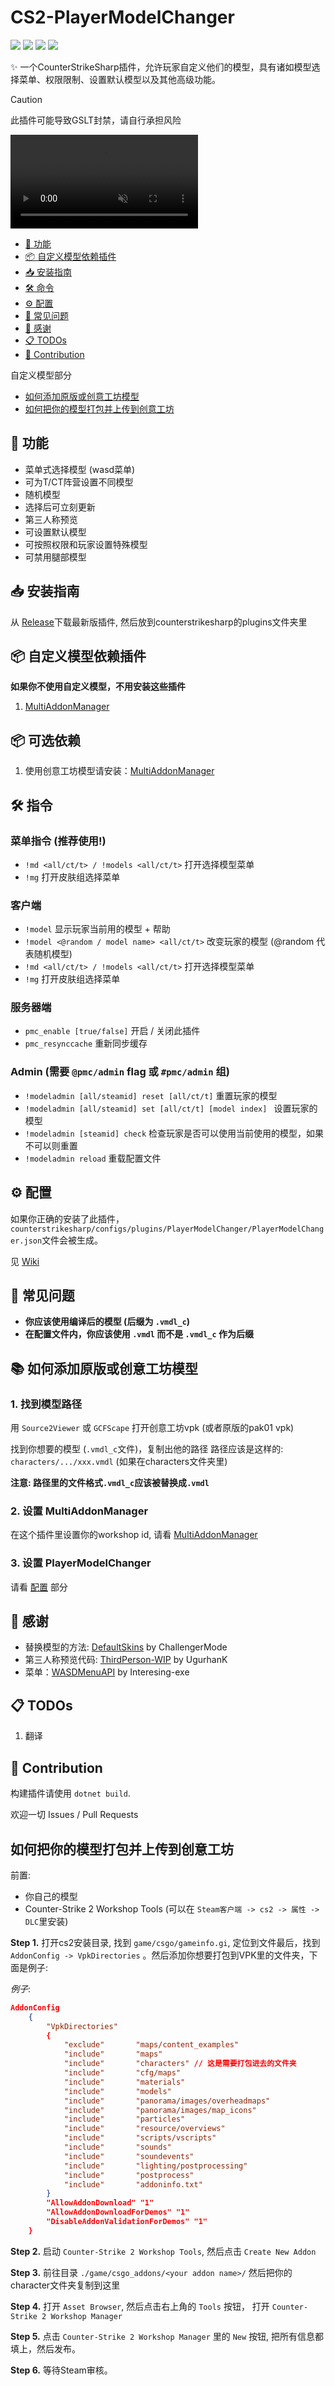 # CS2-PlayerModelChanger
![](https://img.shields.io/badge/build-passing-brightgreen) ![](https://img.shields.io/github/license/samyycX/CS2-PlayerModelChanger
) ![](https://img.shields.io/badge/Feedback-blue?style=flat&logo=discord&logoColor=white&link=https%3A%2F%2Fdiscord.com%2Fchannels%2F1160907911501991946%2F1210856437786484747
) ![](https://img.shields.io/badge/Tutorial-By_KEDI103-grey?style=flat&logo=youtube&labelColor=red&link=https%3A%2F%2Fgithub.com%2FKEDI103&link=https%3A%2F%2Fyoutu.be%2F9Vy-im9N8KM
)

✨ 一个CounterStrikeSharp插件，允许玩家自定义他们的模型，具有诸如模型选择菜单、权限限制、设置默认模型以及其他高级功能。

> [!CAUTION] 
> 此插件可能导致GSLT封禁，请自行承担风险

<div><video controls src="https://github.com/samyycX/CS2-PlayerModelChanger/blob/master/preview.mp4" muted="true"></video></div>

- [🚀 功能](#-功能)
- [📦 自定义模型依赖插件](#-自定义模型依赖插件)
- [📥 安装指南](#-安装指南)
- [🛠️ 命令](#-命令)
- [⚙️ 配置](#-配置)
- [🐞 常见问题](#-常见问题)
- [🙏 感谢](#-感谢)
- [📋 TODOs](#-todos)
- [🤝 Contribution](#-contribution)

自定义模型部分
- [如何添加原版或创意工坊模型](#如何添加原版或创意工坊模型)
- [如何把你的模型打包并上传到创意工坊](#如何把你的模型打包并上传到创意工坊)

## 🚀 功能
- 菜单式选择模型 (wasd菜单)
- 可为T/CT阵营设置不同模型
- 随机模型
- 选择后可立刻更新
- 第三人称预览
- 可设置默认模型
- 可按照权限和玩家设置特殊模型
- 可禁用腿部模型

## 📥 安装指南
从 [Release](https://github.com/samyycX/CS2-PlayerModelChanger/releases)下载最新版插件, 然后放到counterstrikesharp的plugins文件夹里

## 📦 自定义模型依赖插件
**如果你不使用自定义模型，不用安装这些插件**
1. [MultiAddonManager](https://github.com/Source2ZE/MultiAddonManager)



## 📦 可选依赖
1. 使用创意工坊模型请安装：[MultiAddonManager](https://github.com/Source2ZE/MultiAddonManager)


## 🛠️ 指令
### 菜单指令 (推荐使用!)
- `!md <all/ct/t> / !models <all/ct/t>` 打开选择模型菜单
- `!mg` 打开皮肤组选择菜单
### 客户端
- `!model` 显示玩家当前用的模型 + 帮助
- `!model <@random / model name> <all/ct/t>` 改变玩家的模型 (@random 代表随机模型)
- `!md <all/ct/t> / !models <all/ct/t>` 打开选择模型菜单
- `!mg` 打开皮肤组选择菜单
### 服务器端
- `pmc_enable [true/false]` 开启 / 关闭此插件
- `pmc_resynccache` 重新同步缓存
### Admin (需要 `@pmc/admin` flag 或 `#pmc/admin` 组)
- `!modeladmin [all/steamid] reset [all/ct/t]` 重置玩家的模型
- `!modeladmin [all/steamid] set [all/ct/t] [model index] ` 设置玩家的模型
- `!modeladmin [steamid] check` 检查玩家是否可以使用当前使用的模型，如果不可以则重置
- `!modeladmin reload` 重载配置文件

## ⚙️ 配置
如果你正确的安装了此插件，`counterstrikesharp/configs/plugins/PlayerModelChanger/PlayerModelChanger.json`文件会被生成。


见 [Wiki](https://github.com/samyycX/CS2-PlayerModelChanger/wiki)

## 🐞 常见问题
- **你应该使用编译后的模型 (后缀为 `.vmdl_c`)**
- **在配置文件内，你应该使用 `.vmdl` 而不是 `.vmdl_c` 作为后缀**


## 📚 如何添加原版或创意工坊模型

### 1. 找到模型路径
用 `Source2Viewer` 或 `GCFScape` 打开创意工坊vpk (或者原版的pak01 vpk)

找到你想要的模型 (`.vmdl_c`文件)，复制出他的路径
路径应该是这样的: `characters/.../xxx.vmdl` (如果在characters文件夹里)

**注意: 路径里的文件格式`.vmdl_c`应该被替换成`.vmdl`**


### 2. 设置 MultiAddonManager
在这个插件里设置你的workshop id, 请看 [MultiAddonManager](https://github.com/Source2ZE/MultiAddonManager)

### 3. 设置 PlayerModelChanger
请看 [配置](#配置) 部分

## 🙏 感谢
- 替换模型的方法: [DefaultSkins](https://github.com/Challengermode/cm-cs2-defaultskins) by ChallengerMode
- 第三人称预览代码: [ThirdPerson-WIP](https://github.com/UgurhanK/ThirdPerson-WIP) by UgurhanK
- 菜单：[WASDMenuAPI](https://github.com/Interesting-exe/WASDMenuAPI) by Interesing-exe

## 📋 TODOs
1. 翻译

## 🤝 Contribution
构建插件请使用 `dotnet build`.

欢迎一切 Issues / Pull Requests



## 如何把你的模型打包并上传到创意工坊
前置:
- 你自己的模型
- Counter-Strike 2 Workshop Tools (可以在 `Steam客户端 -> cs2 -> 属性 -> DLC`里安装)

**Step 1.** 打开cs2安装目录, 找到 `game/csgo/gameinfo.gi`,
定位到文件最后，找到`AddonConfig -> VpkDirectories`
。然后添加你想要打包到VPK里的文件夹，下面是例子:


*例子*:
```json
AddonConfig	
	{
		"VpkDirectories"
		{
			"exclude"       "maps/content_examples"
			"include"       "maps"
			"include"		"characters" // 这是需要打包进去的文件夹
			"include"       "cfg/maps"
			"include"       "materials"
			"include"       "models"
			"include"       "panorama/images/overheadmaps"
			"include"       "panorama/images/map_icons"
			"include"       "particles"
			"include"       "resource/overviews"
			"include"       "scripts/vscripts"
			"include"       "sounds"
			"include"       "soundevents"
			"include"       "lighting/postprocessing"
			"include"       "postprocess"
			"include"       "addoninfo.txt"
		} 
		"AllowAddonDownload" "1"
		"AllowAddonDownloadForDemos" "1"
		"DisableAddonValidationForDemos" "1"
	}
```

**Step 2.** 启动 `Counter-Strike 2 Workshop Tools`, 然后点击 `Create New Addon`

**Step 3.** 前往目录 `./game/csgo_addons/<your addon name>/` 然后把你的character文件夹复制到这里

**Step 4.** 打开 `Asset Browser`, 然后点击右上角的 `Tools` 按钮， 打开 `Counter-Strike 2 Workshop Manager`

**Step 5.** 点击 `Counter-Strike 2 Workshop Manager` 里的 `New` 按钮, 把所有信息都填上，然后发布。

**Step 6.** 等待Steam审核。
